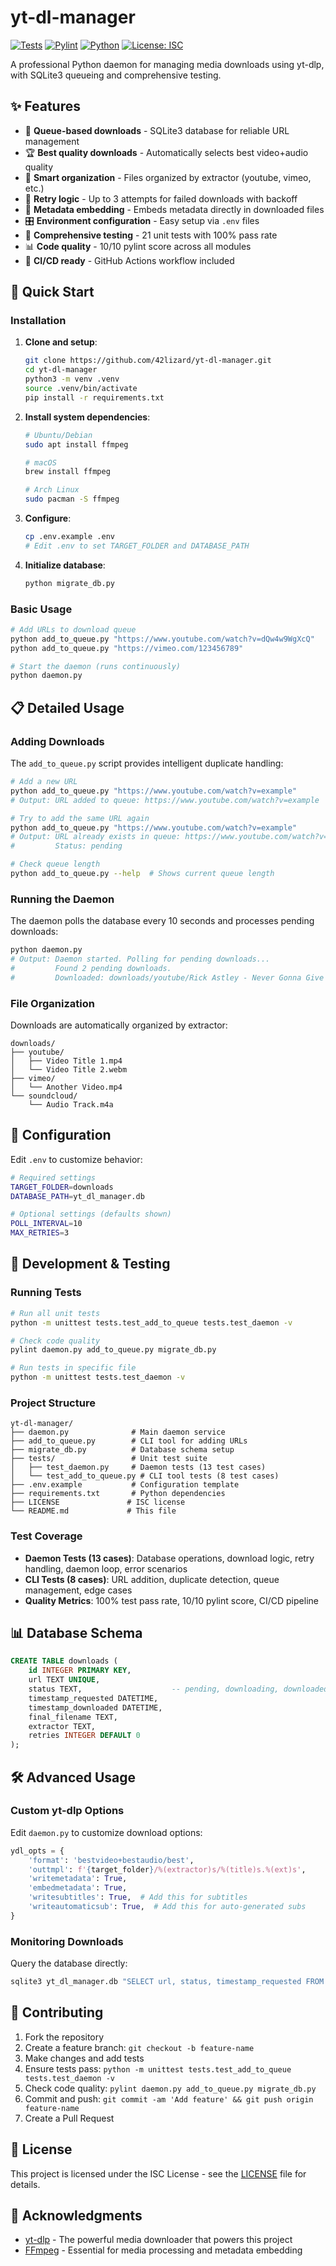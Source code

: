 # yt-dl-manager

[![Tests](https://github.com/42lizard/yt-dl-manager/workflows/Tests/badge.svg)](https://github.com/42lizard/yt-dl-manager/actions/workflows/test.yml)
[![Pylint](https://github.com/42lizard/yt-dl-manager/workflows/Pylint/badge.svg)](https://github.com/42lizard/yt-dl-manager/actions/workflows/pylint.yml)
[![Python](https://img.shields.io/badge/python-3.8%2B-blue)](https://www.python.org/downloads/)
[![License: ISC](https://img.shields.io/badge/License-ISC-blue.svg)](https://opensource.org/licenses/ISC)

A professional Python daemon for managing media downloads using yt-dlp, with SQLite3 queueing and comprehensive testing.

## ✨ Features

- 🎯 **Queue-based downloads** - SQLite3 database for reliable URL management
- 🏆 **Best quality downloads** - Automatically selects best video+audio quality
- 📁 **Smart organization** - Files organized by extractor (youtube, vimeo, etc.)
- 🔄 **Retry logic** - Up to 3 attempts for failed downloads with backoff
- 📝 **Metadata embedding** - Embeds metadata directly in downloaded files
- 🎛️ **Environment configuration** - Easy setup via `.env` files
- 🧪 **Comprehensive testing** - 21 unit tests with 100% pass rate
- 📊 **Code quality** - 10/10 pylint score across all modules
- 🚀 **CI/CD ready** - GitHub Actions workflow included

## 🚀 Quick Start

### Installation

1. **Clone and setup**:
   ```bash
   git clone https://github.com/42lizard/yt-dl-manager.git
   cd yt-dl-manager
   python3 -m venv .venv
   source .venv/bin/activate
   pip install -r requirements.txt
   ```

2. **Install system dependencies**:
   ```bash
   # Ubuntu/Debian
   sudo apt install ffmpeg
   
   # macOS
   brew install ffmpeg
   
   # Arch Linux
   sudo pacman -S ffmpeg
   ```

3. **Configure**:
   ```bash
   cp .env.example .env
   # Edit .env to set TARGET_FOLDER and DATABASE_PATH
   ```

4. **Initialize database**:
   ```bash
   python migrate_db.py
   ```

### Basic Usage

```bash
# Add URLs to download queue
python add_to_queue.py "https://www.youtube.com/watch?v=dQw4w9WgXcQ"
python add_to_queue.py "https://vimeo.com/123456789"

# Start the daemon (runs continuously)
python daemon.py
```

## 📋 Detailed Usage

### Adding Downloads

The `add_to_queue.py` script provides intelligent duplicate handling:

```bash
# Add a new URL
python add_to_queue.py "https://www.youtube.com/watch?v=example"
# Output: URL added to queue: https://www.youtube.com/watch?v=example

# Try to add the same URL again
python add_to_queue.py "https://www.youtube.com/watch?v=example"
# Output: URL already exists in queue: https://www.youtube.com/watch?v=example
#         Status: pending

# Check queue length
python add_to_queue.py --help  # Shows current queue length
```

### Running the Daemon

The daemon polls the database every 10 seconds and processes pending downloads:

```bash
python daemon.py
# Output: Daemon started. Polling for pending downloads...
#         Found 2 pending downloads.
#         Downloaded: downloads/youtube/Rick Astley - Never Gonna Give You Up.mp4
```

### File Organization

Downloads are automatically organized by extractor:

```
downloads/
├── youtube/
│   ├── Video Title 1.mp4
│   └── Video Title 2.webm
├── vimeo/
│   └── Another Video.mp4
└── soundcloud/
    └── Audio Track.m4a
```

## 🔧 Configuration

Edit `.env` to customize behavior:

```bash
# Required settings
TARGET_FOLDER=downloads
DATABASE_PATH=yt_dl_manager.db

# Optional settings (defaults shown)
POLL_INTERVAL=10
MAX_RETRIES=3
```

## 🧪 Development & Testing

### Running Tests

```bash
# Run all unit tests
python -m unittest tests.test_add_to_queue tests.test_daemon -v

# Check code quality
pylint daemon.py add_to_queue.py migrate_db.py

# Run tests in specific file
python -m unittest tests.test_daemon -v
```

### Project Structure

```
yt-dl-manager/
├── daemon.py              # Main daemon service
├── add_to_queue.py        # CLI tool for adding URLs  
├── migrate_db.py          # Database schema setup
├── tests/                 # Unit test suite
│   ├── test_daemon.py     # Daemon tests (13 test cases)
│   └── test_add_to_queue.py # CLI tool tests (8 test cases)
├── .env.example           # Configuration template
├── requirements.txt       # Python dependencies
├── LICENSE               # ISC license
└── README.md             # This file
```

### Test Coverage

- **Daemon Tests (13 cases)**: Database operations, download logic, retry handling, daemon loop, error scenarios
- **CLI Tests (8 cases)**: URL addition, duplicate detection, queue management, edge cases
- **Quality Metrics**: 100% test pass rate, 10/10 pylint score, CI/CD pipeline

## 📊 Database Schema

```sql
CREATE TABLE downloads (
    id INTEGER PRIMARY KEY,
    url TEXT UNIQUE,
    status TEXT,                    -- pending, downloading, downloaded, failed
    timestamp_requested DATETIME,
    timestamp_downloaded DATETIME,
    final_filename TEXT,
    extractor TEXT,
    retries INTEGER DEFAULT 0
);
```

## 🛠️ Advanced Usage

### Custom yt-dlp Options

Edit `daemon.py` to customize download options:

```python
ydl_opts = {
    'format': 'bestvideo+bestaudio/best',
    'outtmpl': f'{target_folder}/%(extractor)s/%(title)s.%(ext)s',
    'writemetadata': True,
    'embedmetadata': True,
    'writesubtitles': True,  # Add this for subtitles
    'writeautomaticsub': True,  # Add this for auto-generated subs
}
```

### Monitoring Downloads

Query the database directly:

```bash
sqlite3 yt_dl_manager.db "SELECT url, status, timestamp_requested FROM downloads ORDER BY timestamp_requested DESC LIMIT 10;"
```

## 🤝 Contributing

1. Fork the repository
2. Create a feature branch: `git checkout -b feature-name`
3. Make changes and add tests
4. Ensure tests pass: `python -m unittest tests.test_add_to_queue tests.test_daemon -v`
5. Check code quality: `pylint daemon.py add_to_queue.py migrate_db.py`
6. Commit and push: `git commit -am 'Add feature' && git push origin feature-name`
7. Create a Pull Request

## 📄 License

This project is licensed under the ISC License - see the [LICENSE](LICENSE) file for details.

## 🙏 Acknowledgments

- [yt-dlp](https://github.com/yt-dlp/yt-dlp) - The powerful media downloader that powers this project
- [FFmpeg](https://ffmpeg.org/) - Essential for media processing and metadata embedding
